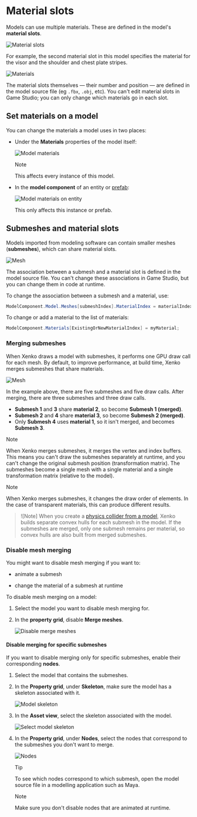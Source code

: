 # Material slots

Models can use multiple materials. These are defined in the model's **material slots**.

![Material slots](media/material-slots.png)

For example, the second material slot in this model specifies the material for the visor and the shoulder and chest plate stripes.

![Materials](media/model-materials-both.png)

The material slots themselves — their number and position — are defined in the model source file (eg  `.fbx`, `.obj`, etc). You can't edit material slots in Game Studio; you can only change which materials go in each slot.

## Set materials on a model

You can change the materials a model uses in two places:

* Under the **Materials** properties of the model itself:

    ![Model materials](media/model-materials.png)

    >[!Note]
    >This affects every instance of this model.
 
* In the **model component** of an entity or [prefab](../game-studio/prefabs/index.md):

    ![Model materials on entity](media/model-materials-in-entity.png)

     This only affects this instance or prefab.

## Submeshes and material slots

Models imported from modeling software can contain smaller meshes (**submeshes**), which can share material slots.

![Mesh](media/submesh-diagram.png)

The association between a submesh and a material slot is defined in the model source file. You can't change these associations in Game Studio, but you can change them in code at runtime.

To change the association between a submesh and a material, use:

```cs
ModelComponent.Model.Meshes[submeshIndex].MaterialIndex = materialIndex;
```

To change or add a material to the list of materials:

```cs
ModelComponent.Materials[ExistingOrNewMaterialIndex] = myMaterial;
```

### Merging submeshes

When Xenko draws a model with submeshes, it performs one GPU draw call for each mesh. By default, to improve performance, at build time, Xenko merges submeshes that share materials.

![Mesh](media/submesh-diagram2.png)
 
In the example above, there are five submeshes and five draw calls. After merging, there are three submeshes and three draw calls.

* **Submesh 1** and **3** share **material 2**, so become **Submesh 1 (merged)**.
* **Submesh 2** and **4** share **material 3**, so become **Submesh 2 (merged)**.
* Only **Submesh 4** uses **material 1**, so it isn't merged, and becomes **Submesh 3**.

>[!Note]
>When Xenko merges submeshes, it merges the vertex and index buffers. This means you can't draw the submeshes separately at runtime, and you can't change the original submesh position (transformation matrix). The submeshes become a single mesh with a single material and a single transformation matrix (relative to the model).

>[!Note]
>When Xenko merges submeshes, it changes the draw order of elements. In the case of transparent materials, this can produce different results.

>![Note]
>When you create a [physics collider from a model](../../physics/collider-shapes.md), Xenko builds separate convex hulls for each submesh in the model. If the submeshes are merged, only one submesh remains per material, so convex hulls are also built from merged submeshes.

### Disable mesh merging

You might want to disable mesh merging if you want to:

* animate a submesh

* change the material of a submesh at runtime

To disable mesh merging on a model:

1. Select the model you want to disable mesh merging for.

2. In the **property grid**, disable **Merge meshes**.

    ![Disable merge meshes](media/disable-merge-meshes.png)

#### Disable merging for specific submeshes

If you want to disable merging only for specific submeshes, enable their corresponding **nodes**.

1. Select the model that contains the submeshes.

2. In the **Property grid**, under **Skeleton**, make sure the model has a skeleton associated with it.

    ![Model skeleton](media/model-skeleton.png)

3. In the **Asset view**, select the skeleton associated with the model.

    ![Select model skeleton](media/select-model-skeleton.png)

4. In the **Property grid**, under **Nodes**, select the nodes that correspond to the submeshes you don't want to merge.

    ![Nodes](media/select-model-skeleton-nodes.png)

    >[!Tip]
    >To see which nodes correspond to which submesh, open the model source file in a modelling application such as Maya.

    >[!Note]
    >Make sure you don't disable nodes that are animated at runtime.